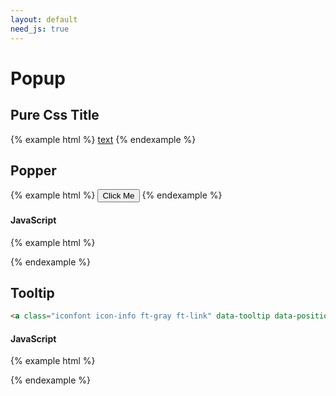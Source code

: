 ```yaml
---
layout: default
need_js: true
---
```


# Popup

## Pure Css Title

{% example html %}
<a href="#" title="this is my title" class="ui-title-tip">text</a>
{% endexample %}

## Popper

{% example html %}
<button class="ui-button js-popper">Click Me</button>
{% endexample %}

#### JavaScript

{% example html %}
<script>
  var Popper = ui.Popper;
  var btn = document.querySelector('.js-popper');

  if (btn) {
    btn.addEventListener('click', function (e) {
      e.stopPropagation();
      
      new Popper(btn, {
        position: 'center top',
        content: '内容部分'
      });
    }, false);
  }
</script>
{% endexample %}

## Tooltip

<a class="iconfont icon-info ft-gray ft-link" data-tooltip data-position="right top" data-text="内容区域"></a><a class="iconfont icon-info ft-gray ft-link" data-tooltip data-position="right bottom" data-text="内容区域"></a><a class="iconfont icon-info ft-gray ft-link" data-tooltip data-position="right middle" data-text="内容区域"></a><a class="iconfont icon-info ft-gray ft-link" data-tooltip data-text="内容区域"></a><a class="iconfont icon-info ft-gray ft-link" data-tooltip data-position="left top" data-text="内容区域"></a><a class="iconfont icon-info ft-gray ft-link" data-tooltip data-position="left middle" data-text="内容区域"></a><a class="iconfont icon-info ft-gray ft-link" data-tooltip data-position="center top" data-text="内容区域"></a><a class="iconfont icon-info ft-gray ft-link" data-tooltip data-position="center bottom" data-text="内容区域"></a>


```html
<a class="iconfont icon-info ft-gray ft-link" data-tooltip data-position="right top" data-text="内容"></a>
```

#### JavaScript

{% example html %}
<script>
  var Tooltip = ui.Tooltip;
  new Tooltip('[data-tooltip]');
</script>
{% endexample %}